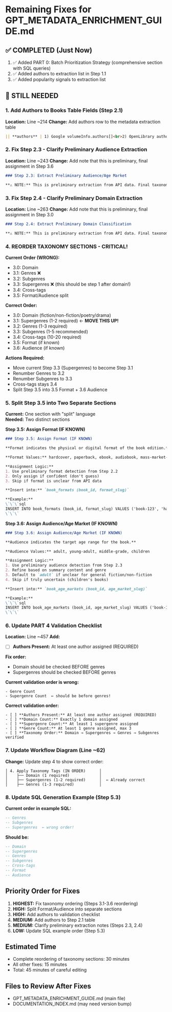 # Remaining Fixes for GPT_METADATA_ENRICHMENT_GUIDE.md

## ✅ COMPLETED (Just Now)
1. ✅ Added PART 0: Batch Prioritization Strategy (comprehensive section with SQL queries)
2. ✅ Added authors to extraction list in Step 1.1
3. ✅ Added popularity signals to extraction list

## 🔧 STILL NEEDED

### 1. Add Authors to Books Table Fields (Step 2.1)
**Location:** Line ~214
**Change:** Add authors row to the metadata extraction table
```markdown
|| **authors** | 1) Google volumeInfo.authors[]<br>2) OpenLibrary author_name[] | JSON array of strings (REQUIRED) |
```

### 2. Fix Step 2.3 - Clarify Preliminary Audience Extraction
**Location:** Line ~243
**Change:** Add note that this is preliminary, final assignment in Step 3.6
```markdown
### Step 2.3: Extract Preliminary Audience/Age Market

**⚠️ NOTE:** This is preliminary extraction from API data. Final taxonomy assignment happens in Step 3.6.
```

### 3. Fix Step 2.4 - Clarify Preliminary Domain Extraction
**Location:** Line ~263
**Change:** Add note that this is preliminary, final assignment in Step 3.0
```markdown
### Step 2.4: Extract Preliminary Domain Classification

**⚠️ NOTE:** This is preliminary extraction from API data. Final taxonomy assignment happens in Step 3.0.
```

### 4. REORDER TAXONOMY SECTIONS - CRITICAL!
**Current Order (WRONG):**
- 3.0: Domain
- 3.1: Genres ❌
- 3.2: Subgenres  
- 3.3: Supergenres ❌ (this should be step 1 after domain!)
- 3.4: Cross-tags
- 3.5: Format/Audience split

**Correct Order:**
- 3.0: Domain (fiction/non-fiction/poetry/drama)
- 3.1: Supergenres (1-2 required) ← **MOVE THIS UP!**
- 3.2: Genres (1-3 required)
- 3.3: Subgenres (1-5 recommended)
- 3.4: Cross-tags (10-20 required)
- 3.5: Format (if known)
- 3.6: Audience (if known)

**Actions Required:**
- Move current Step 3.3 (Supergenres) to become Step 3.1
- Renumber Genres to 3.2
- Renumber Subgenres to 3.3
- Cross-tags stays 3.4
- Split Step 3.5 into 3.5 Format + 3.6 Audience

### 5. Split Step 3.5 into Two Separate Sections
**Current:** One section with "split" language  
**Needed:** Two distinct sections

**Step 3.5: Assign Format (IF KNOWN)**
```markdown
### Step 3.5: Assign Format (IF KNOWN)

**Format indicates the physical or digital format of the book edition.**

**Format Values:** hardcover, paperback, ebook, audiobook, mass-market-paperback

**Assignment Logic:**
1. Use preliminary format detection from Step 2.2
2. Only assign if confident (don't guess)
3. Skip if format is unclear from API data

**Insert into:** `book_formats (book_id, format_slug)`

**Example:**
\`\`\`sql
INSERT INTO book_formats (book_id, format_slug) VALUES ('book-123', 'hardcover');
\`\`\`
```

**Step 3.6: Assign Audience/Age Market (IF KNOWN)**
```markdown
### Step 3.6: Assign Audience/Age Market (IF KNOWN)

**Audience indicates the target age range for the book.**

**Audience Values:** adult, young-adult, middle-grade, children

**Assignment Logic:**
1. Use preliminary audience detection from Step 2.3
2. Refine based on summary content and genre
3. Default to `adult` if unclear for general fiction/non-fiction
4. Skip if truly uncertain (children's books)

**Insert into:** `book_age_markets (book_id, age_market_slug)`

**Example:**
\`\`\`sql
INSERT INTO book_age_markets (book_id, age_market_slug) VALUES ('book-123', 'young-adult');
\`\`\`
```

### 6. Update PART 4 Validation Checklist
**Location:** Line ~457
**Add:**
- [ ] **Authors Present:** At least one author assigned (REQUIRED)

**Fix order:**
- Domain should be checked BEFORE genres
- Supergenres should be checked BEFORE genres

**Current validation order is wrong:**
```
- Genre Count
- Supergenre Count  ← should be before genres!
```

**Correct validation order:**
```
- [ ] **Authors Present:** At least one author assigned (REQUIRED)
- [ ] **Domain Count:** Exactly 1 domain assigned
- [ ] **Supergenre Count:** At least 1 supergenre assigned
- [ ] **Genre Count:** At least 1 genre assigned, max 3
- [ ] **Taxonomy Order:** Domain → Supergenres → Genres → Subgenres verified
```

### 7. Update Workflow Diagram (Line ~62)
**Change:** Update step 4 to show correct order:
```
│ 4. Apply Taxonomy Tags (IN ORDER)      │
│    ├── Domain (1 required)             │
│    ├── Supergenres (1-2 required)      │  ← Already correct
│    ├── Genres (1-3 required)           │
```

### 8. Update SQL Generation Example (Step 5.3)
**Current order in example SQL:**
```sql
-- Genres
-- Subgenres
-- Supergenres  ← wrong order!
```

**Should be:**
```sql
-- Domain
-- Supergenres
-- Genres
-- Subgenres
-- Cross-tags
-- Format
-- Audience
```

## Priority Order for Fixes

1. **HIGHEST:** Fix taxonomy ordering (Steps 3.1-3.6 reordering)
2. **HIGH:** Split Format/Audience into separate sections
3. **HIGH:** Add authors to validation checklist
4. **MEDIUM:** Add authors to Step 2.1 table
5. **MEDIUM:** Clarify preliminary extraction notes (Steps 2.3, 2.4)
6. **LOW:** Update SQL example order (Step 5.3)

## Estimated Time
- Complete reordering of taxonomy sections: 30 minutes
- All other fixes: 15 minutes
- Total: 45 minutes of careful editing

## Files to Review After Fixes
- GPT_METADATA_ENRICHMENT_GUIDE.md (main file)
- DOCUMENTATION_INDEX.md (may need version bump)
